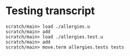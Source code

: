 # Testing transcript

```ucm
scratch/main> load ./allergies.u
scratch/main> add
scratch/main> load ./allergies.test.u
scratch/main> add
scratch/main> move.term allergies.tests tests
```
